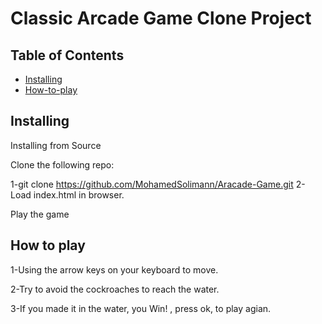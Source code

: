 # Classic Arcade Game Clone Project

## Table of Contents

- [Installing](#Installing)
- [How-to-play](#Playing-The-Game)

## Installing
Installing from Source

Clone the following repo:

1-git clone https://github.com/MohamedSolimann/Aracade-Game.git
2-Load index.html in browser.

Play the game


## How to play 

1-Using the arrow keys on your keyboard to move.

2-Try to avoid the cockroaches to reach the water.

3-If you made it in the water, you Win! , press ok, to play agian.
